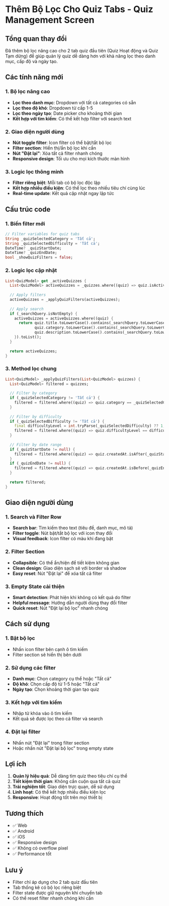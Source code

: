 # Thêm Bộ Lọc Cho Quiz Tabs - Quiz Management Screen

## Tổng quan thay đổi

Đã thêm bộ lọc nâng cao cho 2 tab quiz đầu tiên (Quiz Hoạt động và Quiz Tạm dừng) để giúp quản lý quiz dễ dàng hơn với khả năng lọc theo danh mục, cấp độ và ngày tạo.

## Các tính năng mới

### 1. Bộ lọc nâng cao
- **Lọc theo danh mục**: Dropdown với tất cả categories có sẵn
- **Lọc theo độ khó**: Dropdown từ cấp 1-5
- **Lọc theo ngày tạo**: Date picker cho khoảng thời gian
- **Kết hợp với tìm kiếm**: Có thể kết hợp filter với search text

### 2. Giao diện người dùng
- **Nút toggle filter**: Icon filter có thể bật/tắt bộ lọc
- **Filter section**: Hiển thị/ẩn bộ lọc khi cần
- **Nút "Đặt lại"**: Xóa tất cả filter nhanh chóng
- **Responsive design**: Tối ưu cho mọi kích thước màn hình

### 3. Logic lọc thông minh
- **Filter riêng biệt**: Mỗi tab có bộ lọc độc lập
- **Kết hợp nhiều điều kiện**: Có thể lọc theo nhiều tiêu chí cùng lúc
- **Real-time update**: Kết quả cập nhật ngay lập tức

## Cấu trúc code

### 1. Biến filter mới
```dart
// Filter variables for quiz tabs
String _quizSelectedCategory = 'Tất cả';
String _quizSelectedDifficulty = 'Tất cả';
DateTime? _quizStartDate;
DateTime? _quizEndDate;
bool _showQuizFilters = false;
```

### 2. Logic lọc cập nhật
```dart
List<QuizModel> get _activeQuizzes {
  List<QuizModel> activeQuizzes = _quizzes.where((quiz) => quiz.isActive).toList();
  
  // Apply filters
  activeQuizzes = _applyQuizFilters(activeQuizzes);
  
  // Apply search
  if (_searchQuery.isNotEmpty) {
    activeQuizzes = activeQuizzes.where((quiz) {
      return quiz.title.toLowerCase().contains(_searchQuery.toLowerCase()) ||
             quiz.category.toLowerCase().contains(_searchQuery.toLowerCase()) ||
             quiz.description.toLowerCase().contains(_searchQuery.toLowerCase());
    }).toList();
  }
  
  return activeQuizzes;
}
```

### 3. Method lọc chung
```dart
List<QuizModel> _applyQuizFilters(List<QuizModel> quizzes) {
  List<QuizModel> filtered = quizzes;
  
  // Filter by category
  if (_quizSelectedCategory != 'Tất cả') {
    filtered = filtered.where((quiz) => quiz.category == _quizSelectedCategory).toList();
  }
  
  // Filter by difficulty
  if (_quizSelectedDifficulty != 'Tất cả') {
    final difficultyLevel = int.tryParse(_quizSelectedDifficulty) ?? 1;
    filtered = filtered.where((quiz) => quiz.difficultyLevel == difficultyLevel).toList();
  }
  
  // Filter by date range
  if (_quizStartDate != null) {
    filtered = filtered.where((quiz) => quiz.createdAt.isAfter(_quizStartDate!)).toList();
  }
  if (_quizEndDate != null) {
    filtered = filtered.where((quiz) => quiz.createdAt.isBefore(_quizEndDate!.add(const Duration(days: 1)))).toList();
  }
  
  return filtered;
}
```

## Giao diện người dùng

### 1. Search và Filter Row
- **Search bar**: Tìm kiếm theo text (tiêu đề, danh mục, mô tả)
- **Filter toggle**: Nút bật/tắt bộ lọc với icon thay đổi
- **Visual feedback**: Icon filter có màu khi đang bật

### 2. Filter Section
- **Collapsible**: Có thể ẩn/hiện để tiết kiệm không gian
- **Clean design**: Giao diện sạch sẽ với border và shadow
- **Easy reset**: Nút "Đặt lại" để xóa tất cả filter

### 3. Empty State cải thiện
- **Smart detection**: Phát hiện khi không có kết quả do filter
- **Helpful message**: Hướng dẫn người dùng thay đổi filter
- **Quick reset**: Nút "Đặt lại bộ lọc" nhanh chóng

## Cách sử dụng

### 1. Bật bộ lọc
- Nhấn icon filter bên cạnh ô tìm kiếm
- Filter section sẽ hiển thị bên dưới

### 2. Sử dụng các filter
- **Danh mục**: Chọn category cụ thể hoặc "Tất cả"
- **Độ khó**: Chọn cấp độ từ 1-5 hoặc "Tất cả"
- **Ngày tạo**: Chọn khoảng thời gian tạo quiz

### 3. Kết hợp với tìm kiếm
- Nhập từ khóa vào ô tìm kiếm
- Kết quả sẽ được lọc theo cả filter và search

### 4. Đặt lại filter
- Nhấn nút "Đặt lại" trong filter section
- Hoặc nhấn nút "Đặt lại bộ lọc" trong empty state

## Lợi ích

1. **Quản lý hiệu quả**: Dễ dàng tìm quiz theo tiêu chí cụ thể
2. **Tiết kiệm thời gian**: Không cần cuộn qua tất cả quiz
3. **Trải nghiệm tốt**: Giao diện trực quan, dễ sử dụng
4. **Linh hoạt**: Có thể kết hợp nhiều điều kiện lọc
5. **Responsive**: Hoạt động tốt trên mọi thiết bị

## Tương thích

- ✅ Web
- ✅ Android
- ✅ iOS
- ✅ Responsive design
- ✅ Không có overflow pixel
- ✅ Performance tốt

## Lưu ý

- Filter chỉ áp dụng cho 2 tab quiz đầu tiên
- Tab thống kê có bộ lọc riêng biệt
- Filter state được giữ nguyên khi chuyển tab
- Có thể reset filter nhanh chóng khi cần 